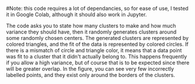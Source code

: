 #Note: this code requires a lot of dependancies, so for ease of use, I tested it in Google Colab, although it should also work in Jupyter.

The code asks you to state how many clusters to make and how much variance they should have, then it randomly generates clusters around some randomly chosen centers. The generated clusters are represented by colored triangles, and the fit of the data is represented by colored circles. If there is a mismatch of circle and triangle color, it means that a data point was fit to a cluster that it didn't actually belong to. This happens frequently if you allow a high variance, but of course that is to be expected since there will be greater overlap. In the figure, you can see very few incorrectly labelled points, and they exist only around the borders of the clusters.

